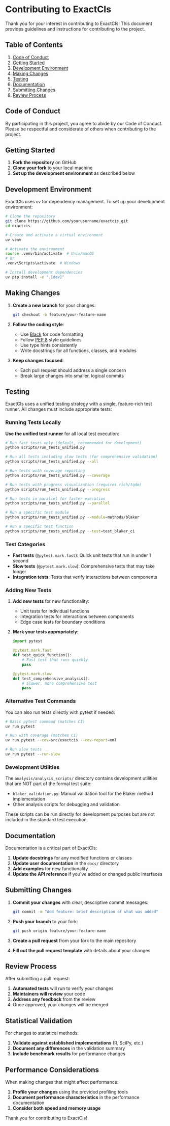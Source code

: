 # Contributing to ExactCIs

Thank you for your interest in contributing to ExactCIs! This document provides guidelines and instructions for contributing to the project.

## Table of Contents

1. [Code of Conduct](#code-of-conduct)
2. [Getting Started](#getting-started)
3. [Development Environment](#development-environment)
4. [Making Changes](#making-changes)
5. [Testing](#testing)
6. [Documentation](#documentation)
7. [Submitting Changes](#submitting-changes)
8. [Review Process](#review-process)

## Code of Conduct

By participating in this project, you agree to abide by our Code of Conduct. Please be respectful and considerate of others when contributing to the project.

## Getting Started

1. **Fork the repository** on GitHub
2. **Clone your fork** to your local machine
3. **Set up the development environment** as described below

## Development Environment

ExactCIs uses `uv` for dependency management. To set up your development environment:

```bash
# Clone the repository
git clone https://github.com/yourusername/exactcis.git
cd exactcis

# Create and activate a virtual environment
uv venv

# Activate the environment
source .venv/bin/activate  # Unix/macOS
# or
.venv\Scripts\activate  # Windows

# Install development dependencies
uv pip install -e ".[dev]"
```

## Making Changes

1. **Create a new branch** for your changes:
   ```bash
   git checkout -b feature/your-feature-name
   ```

2. **Follow the coding style**:
   - Use [Black](https://black.readthedocs.io/) for code formatting
   - Follow [PEP 8](https://www.python.org/dev/peps/pep-0008/) style guidelines
   - Use type hints consistently
   - Write docstrings for all functions, classes, and modules

3. **Keep changes focused**:
   - Each pull request should address a single concern
   - Break large changes into smaller, logical commits

## Testing

ExactCIs uses a unified testing strategy with a single, feature-rich test runner. All changes must include appropriate tests:

### Running Tests Locally

**Use the unified test runner** for all local test execution:

```bash
# Run fast tests only (default, recommended for development)
python scripts/run_tests_unified.py

# Run all tests including slow tests (for comprehensive validation)
python scripts/run_tests_unified.py --all

# Run tests with coverage reporting
python scripts/run_tests_unified.py --coverage

# Run tests with progress visualization (requires rich/tqdm)
python scripts/run_tests_unified.py --progress

# Run tests in parallel for faster execution
python scripts/run_tests_unified.py --parallel

# Run a specific test module
python scripts/run_tests_unified.py --module=methods/blaker

# Run a specific test function
python scripts/run_tests_unified.py --test=test_blaker_ci
```

### Test Categories

- **Fast tests** (`@pytest.mark.fast`): Quick unit tests that run in under 1 second
- **Slow tests** (`@pytest.mark.slow`): Comprehensive tests that may take longer
- **Integration tests**: Tests that verify interactions between components

### Adding New Tests

1. **Add new tests** for new functionality:
   - Unit tests for individual functions
   - Integration tests for interactions between components
   - Edge case tests for boundary conditions

2. **Mark your tests appropriately**:
   ```python
   import pytest
   
   @pytest.mark.fast
   def test_quick_function():
       # Fast test that runs quickly
       pass
   
   @pytest.mark.slow
   def test_comprehensive_analysis():
       # Slower, more comprehensive test
       pass
   ```

### Alternative Test Commands

You can also run tests directly with pytest if needed:

```bash
# Basic pytest command (matches CI)
uv run pytest

# Run with coverage (matches CI)
uv run pytest --cov=src/exactcis --cov-report=xml

# Run slow tests
uv run pytest --run-slow
```

### Development Utilities

The `analysis/analysis_scripts/` directory contains development utilities that are NOT part of the formal test suite:

- `blaker_validation.py`: Manual validation tool for the Blaker method implementation
- Other analysis scripts for debugging and validation

These scripts can be run directly for development purposes but are not included in the standard test execution.

## Documentation

Documentation is a critical part of ExactCIs:

1. **Update docstrings** for any modified functions or classes
2. **Update user documentation** in the `docs/` directory
3. **Add examples** for new functionality
4. **Update the API reference** if you've added or changed public interfaces

## Submitting Changes

1. **Commit your changes** with clear, descriptive commit messages:
   ```bash
   git commit -m "Add feature: brief description of what was added"
   ```

2. **Push your branch** to your fork:
   ```bash
   git push origin feature/your-feature-name
   ```

3. **Create a pull request** from your fork to the main repository
4. **Fill out the pull request template** with details about your changes

## Review Process

After submitting a pull request:

1. **Automated tests** will run to verify your changes
2. **Maintainers will review** your code
3. **Address any feedback** from the review
4. Once approved, your changes will be merged

## Statistical Validation

For changes to statistical methods:

1. **Validate against established implementations** (R, SciPy, etc.)
2. **Document any differences** in the validation summary
3. **Include benchmark results** for performance changes

## Performance Considerations

When making changes that might affect performance:

1. **Profile your changes** using the provided profiling tools
2. **Document performance characteristics** in the performance documentation
3. **Consider both speed and memory usage**

Thank you for contributing to ExactCIs!